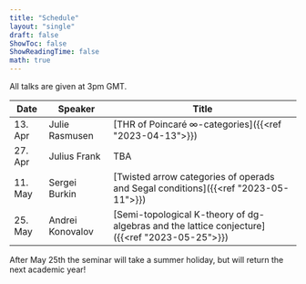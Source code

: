```yaml
---
title: "Schedule"
layout: "single"
draft: false
ShowToc: false
ShowReadingTime: false
math: true
---
```


All talks are given at 3pm GMT. 

|Date    |Speaker          |Title|
|--------|-----------------|-----|
|13. Apr |Julie Rasmusen   |[THR of Poincaré $\infty$-categories]({{<ref "2023-04-13">}})|
|27. Apr |Julius Frank     |TBA|
|11. May |Sergei Burkin    |[Twisted arrow categories of operads and Segal conditions]({{<ref "2023-05-11">}})|
|25. May |Andrei Konovalov |[Semi-topological K-theory of dg-algebras and the lattice conjecture]({{<ref "2023-05-25">}})

After May 25th the seminar will take a summer holiday, but will return the next academic year! 
